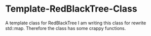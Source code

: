 # Template-RedBlackTree-Class
A template class for RedBlackTree
I am writing this class for rewrite std::map. Therefore the class has some crappy functions.
